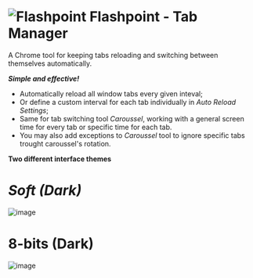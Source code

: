 # ![Flashpoint](https://user-images.githubusercontent.com/61587769/153037529-b32c88ef-886b-4c91-a432-c213f925e0bb.gif)  Flashpoint - Tab Manager
A Chrome tool for keeping  tabs reloading and switching between themselves automatically.


***Simple and effective!***</br>

* Automatically reload all window tabs every given inteval;
* Or define a custom interval for each tab individually in *Auto Reload Settings*;
* Same for tab switching tool *Caroussel*, working with a general screen time for every tab or specific time for each tab.
* You may also add exceptions to *Caroussel* tool to ignore specific tabs trought caroussel's rotation.

**Two different interface themes** 

# *Soft (Dark)*</br>
![image](https://user-images.githubusercontent.com/61587769/154470395-e8ba6933-b1d6-451b-8935-e27ab094f30f.png)


# **8-bits (Dark)**</br>
![image](https://user-images.githubusercontent.com/61587769/154470486-f6ee9222-0d76-417f-9e52-1b38764a40be.png)
